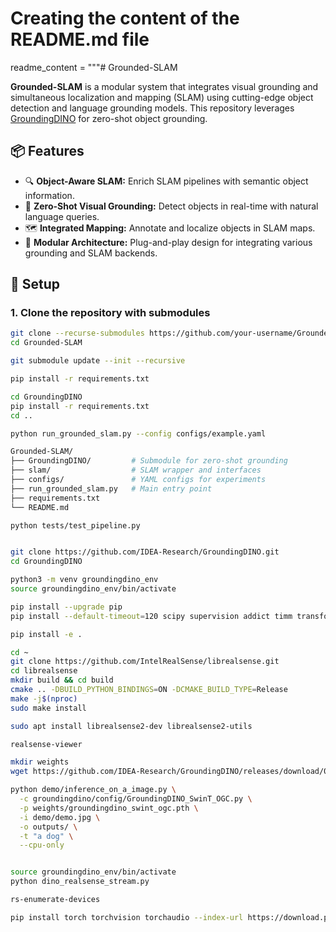 # Creating the content of the README.md file
readme_content = """# Grounded-SLAM

**Grounded-SLAM** is a modular system that integrates visual grounding and simultaneous localization and mapping (SLAM) using cutting-edge object detection and language grounding models. This repository leverages [GroundingDINO](https://github.com/IDEA-Research/GroundingDINO) for zero-shot object grounding.

## 📦 Features

- 🔍 **Object-Aware SLAM:** Enrich SLAM pipelines with semantic object information.
- 🧠 **Zero-Shot Visual Grounding:** Detect objects in real-time with natural language queries.
- 🗺️ **Integrated Mapping:** Annotate and localize objects in SLAM maps.
- 🧩 **Modular Architecture:** Plug-and-play design for integrating various grounding and SLAM backends.

## 🔧 Setup

### 1. Clone the repository with submodules

```bash
git clone --recurse-submodules https://github.com/your-username/Grounded-SLAM.git
cd Grounded-SLAM

git submodule update --init --recursive

pip install -r requirements.txt

cd GroundingDINO
pip install -r requirements.txt
cd ..

python run_grounded_slam.py --config configs/example.yaml

Grounded-SLAM/
├── GroundingDINO/         # Submodule for zero-shot grounding
├── slam/                  # SLAM wrapper and interfaces
├── configs/               # YAML configs for experiments
├── run_grounded_slam.py   # Main entry point
├── requirements.txt
└── README.md

python tests/test_pipeline.py


git clone https://github.com/IDEA-Research/GroundingDINO.git
cd GroundingDINO

python3 -m venv groundingdino_env
source groundingdino_env/bin/activate

pip install --upgrade pip
pip install --default-timeout=120 scipy supervision addict timm transformers yapf opencv-python pycocotools --no-cache-dir

pip install -e .

cd ~
git clone https://github.com/IntelRealSense/librealsense.git
cd librealsense
mkdir build && cd build
cmake .. -DBUILD_PYTHON_BINDINGS=ON -DCMAKE_BUILD_TYPE=Release
make -j$(nproc)
sudo make install

sudo apt install librealsense2-dev librealsense2-utils

realsense-viewer

mkdir weights
wget https://github.com/IDEA-Research/GroundingDINO/releases/download/0.1.0/groundingdino_swint_ogc.pth -P weights/

python demo/inference_on_a_image.py \
  -c groundingdino/config/GroundingDINO_SwinT_OGC.py \
  -p weights/groundingdino_swint_ogc.pth \
  -i demo/demo.jpg \
  -o outputs/ \
  -t "a dog" \
  --cpu-only


source groundingdino_env/bin/activate
python dino_realsense_stream.py

rs-enumerate-devices

pip install torch torchvision torchaudio --index-url https://download.pytorch.org/whl/cu118





